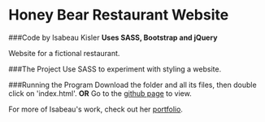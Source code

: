 # Honey Bear Restaurant Website
###Code by Isabeau Kisler
**Uses SASS, Bootstrap and jQuery**

Website for a fictional restaurant.

###The Project
Use SASS to experiment with styling a website.

###Running the Program
Download the folder and all its files, then double click on 'index.html'.
**OR**
Go to the [github page](http://ikisler.github.io/honeybear/) to view.

For more of Isabeau's work, check out her [portfolio](http://ikisler.github.io/portfolio/).